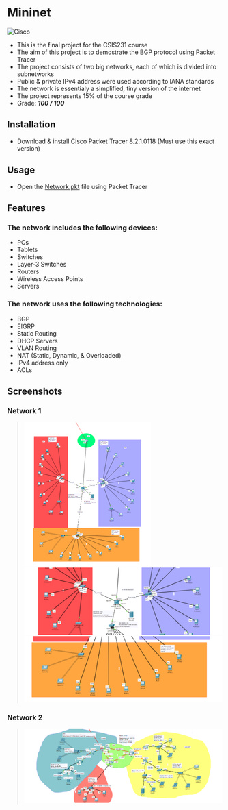 # Mininet

![Cisco](https://img.shields.io/badge/cisco-%23049fd9.svg?style=for-the-badge&logo=cisco&logoColor=black)


- This is the final project for the CSIS231 course
- The aim of this project is to demostrate the BGP protocol using Packet Tracer
- The project consists of two big networks, each of which is divided into subnetworks
- Public & private IPv4 address were used according to IANA standards
- The network is essentialy a simplified, tiny version of the internet
- The project represents 15% of the course grade
- Grade: _**100 / 100**_

## Installation

- Download & install Cisco Packet Tracer 8.2.1.0118 (Must use this exact version)

## Usage

- Open the [Network.pkt](Network.pkt) file using Packet Tracer 

## Features

### The network includes the following devices:
- PCs
- Tablets
- Switches
- Layer-3 Switches
- Routers
- Wireless Access Points
- Servers


### The network uses the following technologies:
- BGP
- EIGRP
- Static Routing
- DHCP Servers
- VLAN Routing
- NAT (Static, Dynamic, & Overloaded)
- IPv4 address only
- ACLs

## Screenshots

### Network 1
> ![Mininet](../images/pk1.1.png)
> ![Mininet](../images/pkt1.2.png)
> ![Mininet](../images/pkt1.3.png)

### Network 2
> ![Mininet](../images/pkt2.1.png)

